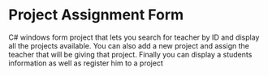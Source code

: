 # Project Assignment Form
 C# windows form project that lets you search for teacher by ID and display all the projects available. You can also add a new project and assign the teacher that will be giving that project. Finally you can display a students information as well as register him to a project
